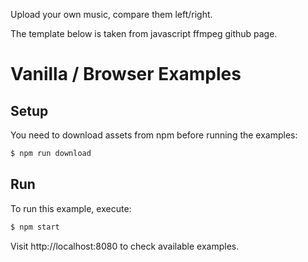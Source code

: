 Upload your own music, compare them left/right.

The template below is taken from javascript ffmpeg github page.

# Vanilla / Browser Examples
## Setup

You need to download assets from npm before running the examples:

```bash
$ npm run download
```

## Run

To run this example, execute:

```bash
$ npm start
```

Visit http://localhost:8080 to check available examples.
